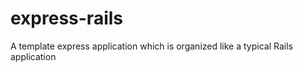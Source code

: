 express-rails
=============

A template express application which is organized like a typical Rails application
